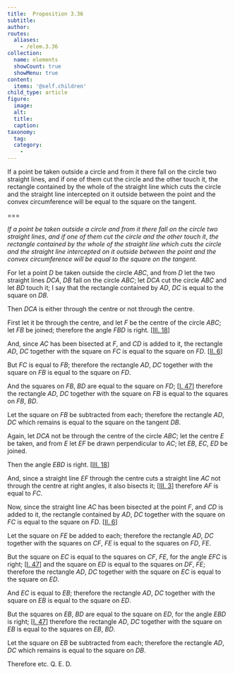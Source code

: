 ```yaml
---
title:  Proposition 3.36
subtitle: 
author:
routes:
  aliases:
    - /elem.3.36
collection:
  name: elements
  showCount: true
  showMenu: true
content:
  items: '@self.children'
child_type: article
figure:
  image:
  alt:
  title:
  caption:
taxonomy:
  tag:
  category:
    - 
---
```


<p><emph>If a point be taken outside a circle and from it there fall on the circle two straight lines</emph>, <emph>and if one of them cut the circle and the other touch it</emph>, <emph>the rectangle contained by the whole of the straight line which cuts the circle and the straight <pb n="74"/>line intercepted on it outside between the point and the convex circumference will be equal to the square on the tangent</emph>. </p>

===

<p><em>If a point be taken outside a circle and from it there fall on the circle two straight lines</em>, <em>and if one of them cut the circle and the other touch it</em>, <em>the rectangle contained by the whole of the straight line which cuts the circle and the straight <pb n="74"/>line intercepted on it outside between the point and the convex circumference will be equal to the square on the tangent</em>. </p>

<p>For let a point <em>D</em> be taken outside the circle <em>ABC</em>, and from <em>D</em> let the two straight lines <em>DCA</em>, <em>DB</em> fall on the circle <em>ABC</em>; let <em>DCA</em> cut the circle <em>ABC</em> and let <em>BD</em> touch it; I say that the rectangle contained by <em>AD</em>, <em>DC</em> is equal to the square on <em>DB</em>. 
      </p>

<p>Then <em>DCA</em> is either through the centre or not through the centre. </p>

<p>First let it be through the centre, and let <em>F</em> be the centre of the circle <em>ABC</em>; let <em>FB</em> be joined; <span class="center">therefore the angle <em>FBD</em> is right. [<a href="/elem.3.18">III. 18</a>]</span>
      </p>

<p>And, since <em>AC</em> has been bisected at <em>F</em>, and <em>CD</em> is added to it, the rectangle <em>AD</em>, <em>DC</em> together with the square on <em>FC</em> is equal to the square on <em>FD</em>. [<a href="/elem.2.6">II. 6</a>] </p>

<p>But <em>FC</em> is equal to <em>FB</em>; therefore the rectangle <em>AD</em>, <em>DC</em> together with the square on <em>FB</em> is equal to the square on <em>FD</em>. </p>

<p>And the squares on <em>FB</em>, <em>BD</em> are equal to the square on <em>FD</em>; [<a href="/elem.1.47">I. 47</a>] therefore the rectangle <em>AD</em>, <em>DC</em> together with the square on <em>FB</em> is equal to the squares on <em>FB</em>, <em>BD</em>. </p>

<p>Let the square on <em>FB</em> be subtracted from each; therefore the rectangle <em>AD</em>, <em>DC</em> which remains is equal to the square on the tangent <em>DB</em>. </p>

<p>Again, let <em>DCA</em> not be through the centre of the circle <em>ABC</em>; let the centre <em>E</em> be taken, and from <em>E</em> let <em>EF</em> be drawn perpendicular to <em>AC</em>; let <em>EB</em>, <em>EC</em>, <em>ED</em> be joined. </p>

<p>Then the angle <em>EBD</em> is right. [<a href="/elem.3.18">III. 18</a>] 
      </p>

<p>And, since a straight line <em>EF</em> through the centre cuts a straight line <em>AC</em> not through the centre at right angles, <span class="center">it also bisects it; [<a href="/elem.3.3">III. 3</a>] therefore <em>AF</em> is equal to <em>FC</em>.</span>
       <pb n="75"/></p>

<p>Now, since the straight line <em>AC</em> has been bisected at the point <em>F</em>, and <em>CD</em> is added to it, the rectangle contained by <em>AD</em>, <em>DC</em> together with the square on <em>FC</em> is equal to the square on <em>FD</em>. [<a href="/elem.2.6">II. 6</a>] </p>

<p>Let the square on <em>FE</em> be added to each; therefore the rectangle <em>AD</em>, <em>DC</em> together with the squares on <em>CF</em>, <em>FE</em> is equal to the squares on <em>FD</em>, <em>FE</em>. </p>

<p>But the square on <em>EC</em> is equal to the squares on <em>CF</em>, <em>FE</em>, for the angle <em>EFC</em> is right; [<a href="/elem.1.47">I. 47</a>] and the square on <em>ED</em> is equal to the squares on <em>DF</em>, <em>FE</em>; therefore the rectangle <em>AD</em>, <em>DC</em> together with the square on <em>EC</em> is equal to the square on <em>ED</em>. </p>

<p>And <em>EC</em> is equal to <em>EB</em>; therefore the rectangle <em>AD</em>, <em>DC</em> together with the square on <em>EB</em> is equal to the square on <em>ED</em>. </p>

<p>But the squares on <em>EB</em>, <em>BD</em> are equal to the square on <em>ED</em>, for the angle <em>EBD</em> is right; [<a href="/elem.1.47">I. 47</a>] therefore the rectangle <em>AD</em>, <em>DC</em> together with the square on <em>EB</em> is equal to the squares on <em>EB</em>, <em>BD</em>. </p>

<p>Let the square on <em>EB</em> be subtracted from each; therefore the rectangle <em>AD</em>, <em>DC</em> which remains is equal to the square on <em>DB</em>. </p>

<p>Therefore etc. Q. E. D.</p>
